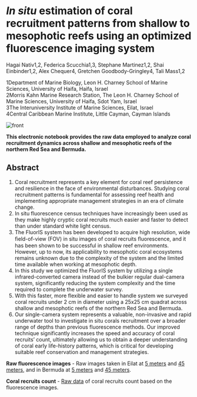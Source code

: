 # _In situ_ estimation of coral recruitment patterns from shallow to mesophotic reefs using an optimized fluorescence imaging system
Hagai Nativ1,2, Federica Scucchia1,3, Stephane Martinez1,2, Shai Einbinder1,2, Alex Chequer4, Gretchen Goodbody-Gringley4, Tali Mass1,2

1Department of Marine Biology, Leon H. Charney School of Marine Sciences, University of Haifa, Haifa, Israel                                                                       
2Morris Kahn Marine Research Station, The Leon H. Charney School of Marine Sciences, University of Haifa, Sdot Yam, Israel                                                         
3The Interuniversity Institute of Marine Sciences, Eilat, Israel                                                                                                                   
4Central Caribbean Marine Institute, Little Cayman, Cayman Islands

![front](https://github.com/Mass-Lab/Fluorescence_imaging_for_coral_recruits/blob/main/media/intro_image.jpg?raw=true)

**This electronic notebook provides the raw data employed to analyze coral recruitment dynamics across shallow and mesophotic reefs of the northern Red Sea and Bermuda.**

## Abstract  
1.	Coral recruitment represents a key element for coral reef persistence and resilience in the face of environmental disturbances. Studying coral recruitment patterns is fundamental for assessing reef health and implementing appropriate management strategies in an era of climate change.
2.	In situ fluorescence census techniques have increasingly been used as they make highly cryptic coral recruits much easier and faster to detect than under standard white light census.
3.	The FluorIS system has been developed to acquire high resolution, wide ﬁeld-of-view (FOV) in situ images of coral recruits ﬂuorescence, and it has been shown to be successful in shallow reef environments. However, up to now, its applicability to mesophotic coral ecosystems remains unknown due to the complexity of the system and the limited time available when working at mesophotic depth.
4.	In this study we optimized the FluorIS system by utilizing a single infrared-converted camera instead of the bulkier regular dual-camera system, significantly reducing the system complexity and the time required to complete the underwater survey.
5.	With this faster, more flexible and easier to handle system we surveyed coral recruits under 2 cm in diameter using a 25x25 cm quadrat across shallow and mesophotic reefs of the northern Red Sea and Bermuda. 
6.	Our single-camera system represents a valuable, non-invasive and rapid underwater tool to investigate in situ corals recruitment over a broader range of depths than previous fluorescence methods. Our improved technique significantly increases the speed and accuracy of coral recruits’ count, ultimately allowing us to obtain a deeper understanding of coral early life-history patterns, which is critical for developing suitable reef conservation and management strategies.


**Raw fluorescence images** - Raw images taken in Eilat at [5 meters](https://drive.google.com/drive/folders/1kRnCctGDP74CQS3OFxyPmTYaIrITtD6g?usp=sharing) and [45 meters](https://drive.google.com/drive/folders/1VYOURhrdAPkSdOsErBDvZRtsl03NsNXi?usp=sharing), and in Bermuda at [5 meters](https://drive.google.com/drive/folders/1iBtm98HAN1nKPKMfPRpXRlk9LWJtFoHn?usp=sharing) and [45 meters](https://drive.google.com/drive/folders/1VYOURhrdAPkSdOsErBDvZRtsl03NsNXi?usp=sharing).

**Coral recruits count** - [Raw data](https://drive.google.com/file/d/11zhdGf1LYtF2nNeJezH6RVf0a_bNtpfI/view?usp=sharing) of coral recruits count based on the fluorescence images.
